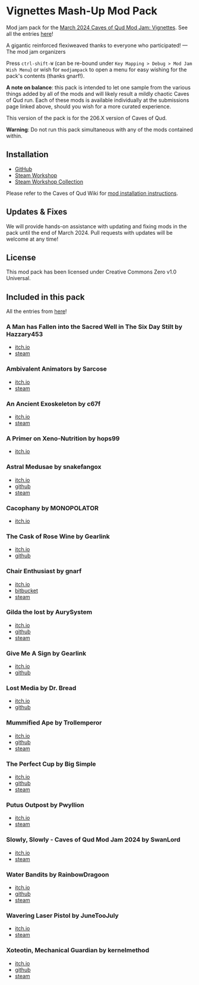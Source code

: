 # Vignettes Mash-Up Mod Pack
Mod jam pack for the [March 2024 Caves of Qud Mod Jam: Vignettes](https://itch.io/jam/caves-of-qud-modding-jam-2). See all the entries [here](https://itch.io/jam/caves-of-qud-modding-jam-2/entries)!

A gigantic reinforced flexiweaved thanks to everyone who participated! — The mod jam organizers

Press `ctrl-shift-W` (can be re-bound under `Key Mapping > Debug > Mod Jam Wish Menu`) or wish for `modjampack` to open a menu for easy wishing for the pack's contents (thanks gnarf!).

**A note on balance**: this pack is intended to let one sample from the various things added by all of the mods and will likely result a mildly chaotic Caves of Qud run. Each of these mods is available individually at the submissions page linked above, should you wish for a more curated experience.

This version of the pack is for the 206.X version of Caves of Qud.

**Warning**: Do not run this pack simultaneous with any of the mods contained within.

## Installation

* [GitHub](https://github.com/TrashMonks/caves-of-qud-mod-jam-2024-vignettes/archive/refs/heads/main.zip)
* [Steam Workshop](https://steamcommunity.com/sharedfiles/filedetails/?id=3200984750)
* [Steam Workshop Collection](https://steamcommunity.com/sharedfiles/filedetails/?id=3199902804)

Please refer to the Caves of Qud Wiki for [mod installation instructions](https://wiki.cavesofqud.com/wiki/Modding:Installing_a_mod).

## Updates & Fixes

We will provide hands-on assistance with updating and fixing mods in the pack until the end of March 2024. Pull requests with updates will be welcome at any time!

## License

This mod pack has been licensed under Creative Commons Zero v1.0 Universal.

## Included in this pack

All the entries from [here](https://itch.io/jam/caves-of-qud-modding-jam-2/entries)!

### A Man has Fallen into the Sacred Well in The Six Day Stilt by Hazzary453
* [itch.io](https://hazzary453.itch.io/a-man-has-fallen-into-the-sacred-well-in-the-six-day-stilt)
* [steam](https://steamcommunity.com/sharedfiles/filedetails/?id=3196529738)

### Ambivalent Animators by Sarcose
* [itch.io](https://sarcose.itch.io/ambivalent-animators)
* [steam](https://steamcommunity.com/sharedfiles/filedetails/?id=3197696691)

### An Ancient Exoskeleton by c67f
* [itch.io](https://c67f.itch.io/an-ancient-exoskeleton)
* [steam](https://steamcommunity.com/sharedfiles/filedetails/?id=3197970638)

### A Primer on Xeno-Nutrition by hops99
* [itch.io](https://hops99.itch.io/xenonutrition-qud-mod)

### Astral Medusae by snakefangox
* [itch.io](https://snakefangox.itch.io/astral-medusae)
* [github](https://github.com/snakefangox/astral-medusae)
* [steam](https://steamcommunity.com/sharedfiles/filedetails/?id=3198069446)

### Cacophany by MONOPOLATOR
* [itch.io](https://monopolator.itch.io/cacophany)

### The Cask of Rose Wine by Gearlink
* [itch.io](https://gearlink.itch.io/the-cask-of-rose-wine)
* [github](https://github.com/Gearlink0/CaskOfRoseWine)

### Chair Enthusiast by gnarf
* [itch.io](https://gnarf37.itch.io/chair-enthusiast)
* [bitbucket](https://bitbucket.org/gnarf37/qud-chair-enthusiast/src/main/)
* [steam](https://steamcommunity.com/sharedfiles/filedetails/?id=3185807934)

### Gilda the lost by AurySystem
* [itch.io](https://aurysystem.itch.io/wreckedmecha)
* [github](https://github.com/AurySystem/vignittejam2024mods)
* [steam](https://steamcommunity.com/sharedfiles/filedetails/?id=3196054903)

### Give Me A Sign by Gearlink
* [itch.io](https://gearlink.itch.io/give-me-a-sign)
* [github](https://github.com/Gearlink0/GiveMeASign)

### Lost Media by Dr. Bread
* [itch.io](https://dr-bread.itch.io/caves-of-qud-vignettes-entry-lost-media)
* [github](https://github.com/Dr-Bread/Lost-Media)

### Mummified Ape by Trollemperor
* [itch.io](https://trollemperor.itch.io/mummified-ape)
* [github](https://github.com/CrabEmperor/Vignettes2024)
* [steam](https://steamcommunity.com/workshop/filedetails/?id=3197002884)

### The Perfect Cup by Big Simple
* [itch.io](https://b0xman.itch.io/the-perfect-cup)
* [github](https://github.com/b0xman/qud-the-perfect-cup)
* [steam](https://steamcommunity.com/sharedfiles/filedetails/?id=3197836622)

### Putus Outpost by Pwyllion
* [itch.io](https://pwyllion.itch.io/putus-outpost)
* [steam](https://steamcommunity.com/sharedfiles/filedetails/?id=3196416503)

### Slowly, Slowly - Caves of Qud Mod Jam 2024 by SwanLord
* [itch.io](https://swanlord.itch.io/slowly-slowly)
* [steam](https://steamcommunity.com/sharedfiles/filedetails/?id=3197975573)

### Water Bandits by RainbowDragoon
* [itch.io](https://rainbowdragoon.itch.io/water-bandits)
* [github](https://github.com/RainbowDragoon/CavesofQud-Rainbow-Mods/tree/main/Water-Bandits)
* [steam](https://steamcommunity.com/sharedfiles/filedetails/?id=3197952080)

### Wavering Laser Pistol by JuneTooJuly
* [itch.io](https://junetoojuly.itch.io/wavering-laser-pistol)
* [steam](https://steamcommunity.com/sharedfiles/filedetails/?id=3196581135)

### Xoteotin, Mechanical Guardian by kernelmethod
* [itch.io](https://kernelmethod.itch.io/xoteotin-mechanical-guardian)
* [github](https://github.com/kernelmethod/Vignettes2024)
* [steam](https://steamcommunity.com/sharedfiles/filedetails/?id=3195300330)
